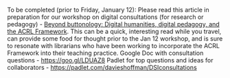 To be completed (prior to Friday, January 12): Please read this article in preparation for our workshop on digital consultations (for research or pedagogy) - [Beyond buttonology: Digital humanities, digital pedagogy, and the ACRL Framework](http://crln.acrl.org/index.php/crlnews/article/view/16833/18427). This can be a quick, interesting read while you travel, can provide some food for thought prior to the Jan 12 workshop, and is sure to resonate with librarians who have been working to incorporate the ACRL Framework into their teaching practice.
Google Doc with consultation questions - https://goo.gl/LDUAZ8 
Padlet for top questions and ideas for collaborators - https://padlet.com/davieshoffman/DSIconsultations
